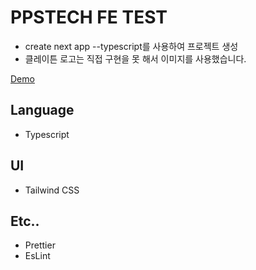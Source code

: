 # PPSTECH FE TEST

- create next app --typescript를 사용하여 프로젝트 생성
- 클레이튼 로고는 직접 구현을 못 해서 이미지를 사용했습니다.

[Demo](https://cool-travesseiro-a49802.netlify.app/)
## Language
- Typescript

## UI
- Tailwind CSS

## Etc..
- Prettier
- EsLint